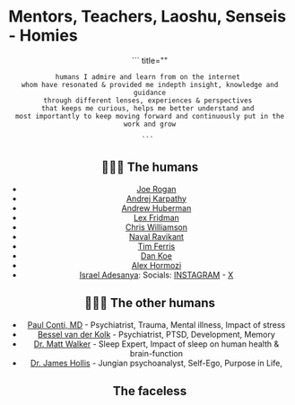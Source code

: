 # Mentors, Teachers, Laoshu, Senseis - Homies
<center>
    ``` title=""

    humans I admire and learn from on the internet 
    whom have resonated & provided me indepth insight, knowledge and guidance
    through different lenses, experiences & perspectives 
    that keeps me curious, helps me better understand and 
    most importantly to keep moving forward and continuously put in the work and grow

    ``` 


## 🧑🏽‍🏫 The humans 

- [Joe Rogan](https://www.youtube.com/@joerogan)
- [Andrej Karpathy](https://www.youtube.com/@AndrejKarpathy)
- [Andrew Huberman](https://www.youtube.com/@hubermanlab)
- [Lex Fridman](https://www.youtube.com/c/lexfridman)
- [Chris Williamson](https://www.youtube.com/@ChrisWillx)
- [Naval Ravikant](https://www.youtube.com/@NavalR)
- [Tim Ferris](https://www.youtube.com/@timferriss)
- [Dan Koe](https://www.youtube.com/@DanKoeTalks)
- [Alex Hormozi](https://www.youtube.com/@AlexHormozi)
- [Israel Adesanya](https://www.youtube.com/@FreeStylebender):  Socials: [INSTAGRAM](https://www.instagram.com/stylebender/?hl=en) - [X](https://twitter.com/stylebender?ref_src=twsrc%5Egoogle%7Ctwcamp%5Eserp%7Ctwgr%5Eauthor)


## 👨🏽‍⚕️ The other humans

- [Paul Conti, MD](https://drpaulconti.com/) - Psychiatrist, Trauma, Mental illness, Impact of stress 
- [Bessel van der Kolk](https://www.besselvanderkolk.com/) - Psychiatrist, PTSD, Development, Memory
- [Dr. Matt Walker](https://www.sleepdiplomat.com/) - Sleep Expert, Impact of sleep on human health & brain-function
- [Dr. James Hollis](https://jameshollis.net/) - Jungian psychoanalyst, Self-Ego, Purpose in Life, 


## The faceless 


